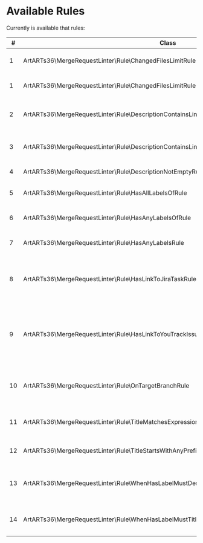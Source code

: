 # Available Rules

Currently is available that rules:

| # | Class | Description |
| ------------ | ------------ | ------------ |
| 1 | ArtARTs36\MergeRequestLinter\Rule\ChangedFilesLimitRule | Check count changed files on a {limit}. |
| 1 | ArtARTs36\MergeRequestLinter\Rule\ChangedFilesLimitRule | Check count changed files on a {limit}. |
| 2 | ArtARTs36\MergeRequestLinter\Rule\DescriptionContainsLinkOfAnyDomainsRule | Merge Request must contain links of any {domains}. |
| 3 | ArtARTs36\MergeRequestLinter\Rule\DescriptionContainsLinksOfAllDomainsRule | Merge Request must contain links of all {domains}. |
| 4 | ArtARTs36\MergeRequestLinter\Rule\DescriptionNotEmptyRule | Description must fill. |
| 5 | ArtARTs36\MergeRequestLinter\Rule\HasAllLabelsOfRule | Merge Request must have all {labels} |
| 6 | ArtARTs36\MergeRequestLinter\Rule\HasAnyLabelsOfRule | Merge Request must have any {labels}. |
| 7 | ArtARTs36\MergeRequestLinter\Rule\HasAnyLabelsRule | Merge Request must have any labels. |
| 8 | ArtARTs36\MergeRequestLinter\Rule\HasLinkToJiraTaskRule | The description must have a link to Jira on a {domain} with {projectCode}. |
| 9 | ArtARTs36\MergeRequestLinter\Rule\HasLinkToYouTrackIssueRule | The description must have a link to YouTrack issue on a {domain} with {projectCode}. |
| 10 | ArtARTs36\MergeRequestLinter\Rule\OnTargetBranchRule | Apply another rule if the target branch equals {targetBranch}. |
| 11 | ArtARTs36\MergeRequestLinter\Rule\TitleMatchesExpressionRule | The title must match the expression: {regex} |
| 12 | ArtARTs36\MergeRequestLinter\Rule\TitleStartsWithAnyPrefixRule | The title must starts with any {prefixes} |
| 13 | ArtARTs36\MergeRequestLinter\Rule\WhenHasLabelMustDescriptionContainsLinkOfAnyDomainsRule | When has label must description contains link of any {domains}. |
| 14 | ArtARTs36\MergeRequestLinter\Rule\WhenHasLabelMustTitleStartsWithRule | When has label must title starts with {prefix}. |